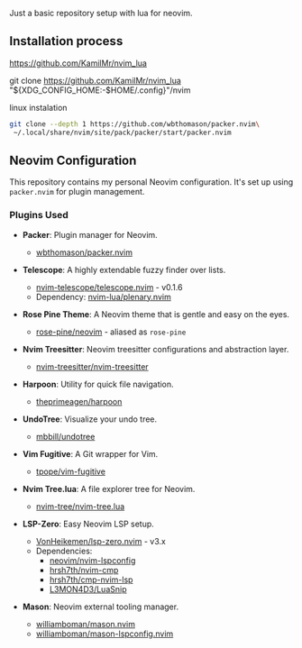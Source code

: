 Just a basic repository setup with lua for neovim. 

## Installation process 
https://github.com/KamilMr/nvim_lua

git clone https://github.com/KamilMr/nvim_lua "${XDG_CONFIG_HOME:-$HOME/.config}"/nvim

linux instalation
```bash
git clone --depth 1 https://github.com/wbthomason/packer.nvim\
 ~/.local/share/nvim/site/pack/packer/start/packer.nvim
```

## Neovim Configuration

This repository contains my personal Neovim configuration. It's set up using `packer.nvim` for plugin management.

### Plugins Used

- **Packer**: Plugin manager for Neovim.
  - [wbthomason/packer.nvim](https://github.com/wbthomason/packer.nvim)

- **Telescope**: A highly extendable fuzzy finder over lists.
  - [nvim-telescope/telescope.nvim](https://github.com/nvim-telescope/telescope.nvim) - v0.1.6
  - Dependency: [nvim-lua/plenary.nvim](https://github.com/nvim-lua/plenary.nvim)

- **Rose Pine Theme**: A Neovim theme that is gentle and easy on the eyes.
  - [rose-pine/neovim](https://github.com/rose-pine/neovim) - aliased as `rose-pine`

- **Nvim Treesitter**: Neovim treesitter configurations and abstraction layer.
  - [nvim-treesitter/nvim-treesitter](https://github.com/nvim-treesitter/nvim-treesitter)

- **Harpoon**: Utility for quick file navigation.
  - [theprimeagen/harpoon](https://github.com/theprimeagen/harpoon)

- **UndoTree**: Visualize your undo tree.
  - [mbbill/undotree](https://github.com/mbbill/undotree)

- **Vim Fugitive**: A Git wrapper for Vim.
  - [tpope/vim-fugitive](https://github.com/tpope/vim-fugitive)

- **Nvim Tree.lua**: A file explorer tree for Neovim.
  - [nvim-tree/nvim-tree.lua](https://github.com/nvim-tree/nvim-tree.lua)

- **LSP-Zero**: Easy Neovim LSP setup.
  - [VonHeikemen/lsp-zero.nvim](https://github.com/VonHeikemen/lsp-zero.nvim) - v3.x
  - Dependencies: 
    - [neovim/nvim-lspconfig](https://github.com/neovim/nvim-lspconfig)
    - [hrsh7th/nvim-cmp](https://github.com/hrsh7th/nvim-cmp)
    - [hrsh7th/cmp-nvim-lsp](https://github.com/hrsh7th/cmp-nvim-lsp)
    - [L3MON4D3/LuaSnip](https://github.com/L3MON4D3/LuaSnip)

- **Mason**: Neovim external tooling manager.
  - [williamboman/mason.nvim](https://github.com/williamboman/mason.nvim)
  - [williamboman/mason-lspconfig.nvim](https://github.com/williamboman/mason-lspconfig.nvim)

